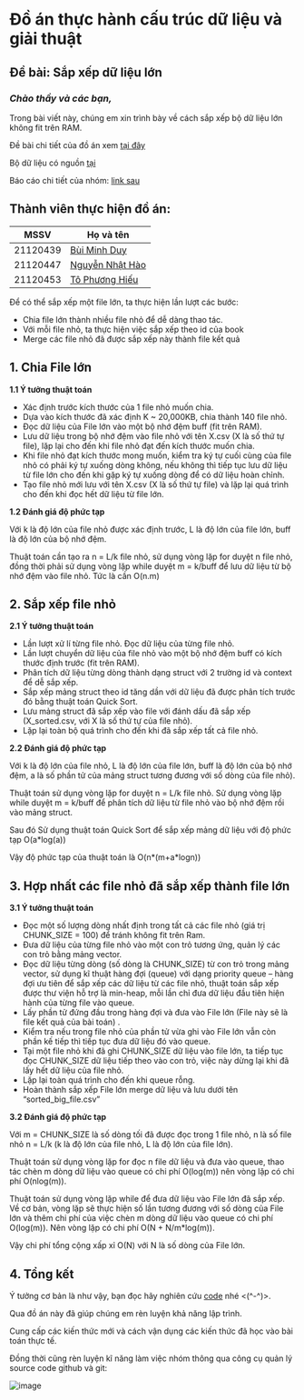 # Đồ án thực hành cấu trúc dữ liệu và giải thuật

## Đề bài: Sắp xếp dữ liệu lớn

### *Chào thầy và các bạn,* 

Trong bài viết này, chúng em xin trình bày về cách sắp xếp bộ dữ liệu lớn không fit trên RAM.

Đề bài chi tiết của đồ án xem [tại đây](https://docs.google.com/document/d/1OrxWWCzWI4HwbyAYEj0K3Sj5ZK5ZTI1eXet33qozlOY/edit)

Bộ dữ liệu có nguồn [tại](https://www.kaggle.com/datasets/mohamedbakhet/amazon-books-reviews)

Báo cáo chi tiết của nhóm: [link sau](https://github.com/nxhawk/Sort-Big-File/blob/master/report.pdf)

## Thành viên thực hiện đồ án:

| MSSV | Họ và tên |
| ------ | ------ |
| 21120439 | [Bùi Minh Duy](https://github.com/duybui03) |
| 21120447 | [Nguyễn Nhật Hào](https://github.com/nxhawk) |
| 21120453 | [Tô Phương Hiếu](https://github.com/phuonghieuto) |

Để có thể sắp xếp một file lớn, ta thực hiện lần lượt các bước: 
+ Chia file lớn thành nhiều file nhỏ để dễ dàng thao tác.
+ Với mỗi file nhỏ, ta thực hiện việc sắp xếp theo id của book
+ Merge các file nhỏ đã được sắp xếp này thành file kết quả

## **1.	Chia File lớn**

**1.1 Ý tưởng thuật toán**

+ Xác định trước kích thước của 1 file nhỏ muốn chia.
+ Dựa vào kích thước đã xác định K ~ 20,000KB, chia thành 140 file nhỏ.
+ Đọc dữ liệu của File lớn vào một bộ nhớ đệm buff (fit trên RAM).
+ Lưu dữ liệu trong bộ nhớ đệm vào file nhỏ với tên X.csv (X là số thứ tự file), lặp lại cho đến khi file nhỏ đạt đến kích thước muốn chia.
+ Khi file nhỏ đạt kích thước mong muốn, kiểm tra ký tự cuối cùng của file nhỏ có phải ký tự xuống dòng không, nếu không thì tiếp tục lưu dữ liệu từ file lớn cho đến khi gặp ký tự xuống dòng để có dữ liệu hoàn chỉnh.
+ Tạo file nhỏ mới lưu với tên X.csv (X là số thứ tự file) và lặp lại quá trình cho đến khi đọc hết dữ liệu từ file lớn.


**1.2 Đánh giá độ phức tạp**

Với k là độ lớn của file nhỏ được xác định trước, L là độ lớn của file lớn, buff là độ lớn của bộ nhớ đệm.

Thuật toán cần tạo ra n = L/k file nhỏ, sử dụng vòng lặp for duyệt n file nhỏ, đồng thời phải sử dụng vòng lặp while duyệt m = k/buff để lưu dữ liệu từ bộ nhớ đệm vào file nhỏ. Tức là cần O(n.m)

## **2.	Sắp xếp file nhỏ**

**2.1 Ý tưởng thuật toán**

+ Lần lượt xử lí từng file nhỏ. Đọc dữ liệu của từng file nhỏ.
+ Lần lượt chuyển dữ liệu của file nhỏ vào một bộ nhớ đệm buff có kích thước định trước (fit trên RAM).
+ Phân tích dữ liệu từng dòng thành dạng struct với 2 trường id và context để dễ sắp xếp.
+ Sắp xếp mảng struct theo id tăng dần với dữ liệu đã được phân tích trước đó bằng thuật toán Quick Sort.
+ Lưu mảng struct đã sắp xếp vào file với đánh dấu đã sắp xếp (X_sorted.csv, với X là số thứ tự của file nhỏ).
+ Lặp lại toàn bộ quá trình cho đến khi đã sắp xếp tất cả file nhỏ.

**2.2 Đánh giá độ phức tạp**

Với k là độ lớn của file nhỏ, L là độ lớn của file lớn, buff là độ lớn của bộ nhớ đệm, a là số phần tử của mảng struct tương đương với số dòng của file nhỏ).

Thuật toán sử dụng vòng lặp for duyệt n = L/k file nhỏ. Sử dụng vòng lặp while duyệt m = k/buff để phân tích dữ liệu từ file nhỏ vào bộ nhớ đệm rồi vào mảng struct. 

Sau đó Sử dụng thuật toán Quick Sort để sắp xếp mảng dữ liệu với độ phức tạp O(a*log(a)) 

Vậy độ phức tạp của thuật toán là O(n*(m+a*logn))

## **3.	Hợp nhất các file nhỏ đã sắp xếp thành file lớn**

**3.1 Ý tưởng thuật toán**

+ Đọc một số lượng dòng nhất định trong tất cả các file nhỏ (giá trị CHUNK_SIZE = 100) để tránh không fit trên Ram.
+ Đưa dữ liệu của từng file nhỏ vào một con trỏ tương ứng, quản lý các con trỏ bằng mảng vector.
+ Đọc dữ liệu từng dòng (số dòng là CHUNK_SIZE) từ con trỏ trong mảng vector, sử dụng kĩ thuật hàng đợi (queue) với dạng priority queue – hàng đợi ưu tiên để sắp xếp các dữ liệu từ các file nhỏ, thuật toán sắp xếp được thư viện hỗ trợ là min-heap, mỗi lần chỉ đưa dữ liệu đầu tiên hiện hành của từng file vào queue.
+ Lấy phần tử đứng đầu trong hàng đợi và đưa vào File lớn (File này sẽ là file kết quả của bài toán) .
+ Kiểm tra nếu trong file nhỏ của phần tử vừa ghi vào File lớn vẫn còn phần kế tiếp thì tiếp tục đưa dữ liệu đó vào queue.
+ Tại một file nhỏ khi đã ghi CHUNK_SIZE dữ liệu vào file lớn, ta tiếp tục đọc CHUNK_SIZE dữ liệu tiếp theo vào con trỏ, việc này dừng lại khi đã lấy hết dữ liệu của file nhỏ.
+ Lặp lại toàn quá trình cho đến khi queue rỗng.
+ Hoàn thành sắp xếp File lớn merge dữ liệu và lưu dưới tên  “sorted_big_file.csv”

**3.2 Đánh giá độ phức tạp**

Với m = CHUNK_SIZE là số dòng tối đã được đọc trong 1 file nhỏ, n là số file nhỏ n = L/k (k là độ lớn của file nhỏ, L là độ lớn của file lớn).

Thuật toán sử dụng vòng lặp for đọc n file dữ liệu và đưa vào queue, thao tác chèn m dòng dữ liệu vào queue có chi phí O(log(m)) nên vòng lặp có chi phí O(nlog(m)).

Thuật toán sử dụng vòng lặp while để đưa dữ liệu vào File lớn đã sắp xếp. Về cơ bản, vòng lặp sẽ thực hiện số lần tương đương với số dòng của File lớn và thêm chi phí của việc chèn m dòng dữ liệu vào queue có chi phí O(log(m)). Nên vòng lặp có chi phí O(N + N/m*log(m)).

Vậy chi phí tổng cộng xấp xỉ O(N) với N là số dòng của File lớn.

## 4. Tổng kết

Ý tưởng cơ bản là như vậy, bạn đọc hãy nghiên cứu [code](https://github.com/nxhawk/Sort-Big-File/tree/master/Sort_Big_File) nhé <(^-^)>.

Qua đồ án này đã giúp chúng em rèn luyện khả năng lập trình. 

Cung cấp các kiến thức mới và cách vận dụng các kiến thức đã học vào bài toán thực tế. 

Đồng thời cũng rèn luyện kĩ năng làm việc nhóm thông qua công cụ quản lý source code github và git: 

![image](https://i.pinimg.com/200x150/5a/73/fc/5a73fc423572b3067edcd1357e10562e.jpg)
